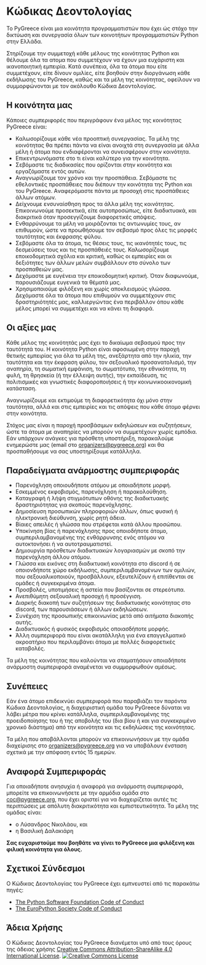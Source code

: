 # Κώδικας Δεοντολογίας

Το PyGreece είναι μια κοινότητα προγραμματιστών που έχει ώς στόχο την δικτύωση και
συνεργασία όλων των κοινοτήτων προγραμματιστών Python στην Ελλάδα.

Στηρίζουμε την συμμετοχή κάθε μέλους της κοινότητας Python και θέλουμε όλα τα ατομα που
συμμετέχουν να έχουν μια ευχάριστη και ικανοποιητική εμπειρία. Κατά συνέπεια, όλα τα άτομα
που είτε συμμετέχουν, είτε δίνουν ομιλίες, είτε βοηθούν στην διοργάνωση κάθε εκδήλωσης του
PyGreece, καθώς και τα μέλη της κοινότητας, οφείλουν να συμμορφώνονται με τον ακόλουθο
Κώδικα Δεοντολογίας.

## Η κοινότητα μας

Κάποιες συμπεριφορές που περιγράφουν ένα μέλος της κοινότητας PyGreece είναι:

- Καλωσορίζουμε κάθε νέα προοπτική συνεργασίας. Τα μέλη της κοινότητας θα πρέπει πάντα να
    είναι ανοιχτά στη συνεργασία με άλλα μέλη ή άτομα που ενδιαφέρονται να συνεισφέρουν
    στην κοινότητα.
- Επικεντρωνόμαστε στο τι είναι καλύτερο για την κοινότητα.
- Σεβόμαστε τις διαδικασίες που ορίζονται στην κοινότητα και εργαζόμαστε εντός αυτών.
- Αναγνωρίζουμε τον χρόνο και την προσπάθεια. Σεβόμαστε τις εθελοντικές προσπάθειες που
    διέπουν την κοινότητα της Python και του PyGreece. Aναφερόμαστε πάντα με προσοχή στις
    προσπάθειες άλλων ατόμων.
- Δείχνουμε ενσυναίσθηση προς τα άλλα μέλη της κοινότητας. Επικοινωνούμε προσεκτικά, είτε
    αυτοπροσώπως, είτε διαδικτυακά, και διακριτικά όταν προσεγγίζουμε διαφορετικές
    απόψεις.
- Ενθαρρύνουμε τα μέλη να μοιράζονται τις αντωνυμίες τους, αν επιθυμούν, ώστε να
    προωθήσουμε τον σεβασμό προς όλες τις μορφές ταυτότητας και έκφρασης φύλου.
- Σεβόμαστε όλα τα άτομα, τις θέσεις τους, τις ικανότητές τους, τις δεσμεύσεις τους και
    τις προσπάθειές τους. Καλωσορίζουμε εποικοδομητικά σχόλια και κριτική, καθώς οι
    εμπειρίες και οι δεξιότητες των άλλων μελών συμβάλλουν στο σύνολο των προσπαθειών μας.
- Δεχόμαστε με ευγένεια την εποικοδομητική κριτική. Όταν διαφωνούμε, παρουσιάζουμε
    ευγενικά τα θέματά μας.
- Χρησιμοποιούμε φιλόξενη και χωρίς αποκλεισμούς γλώσσα. Δεχόμαστε όλα τα άτομα που
    επιθυμούν να συμμετέχουν στις δραστηριότητές μας, καλλιεργώντας ένα περιβάλλον όπου
    κάθε μέλος μπορεί να συμμετέχει και να κάνει τη διαφορά.

## Οι αξίες μας

Κάθε μέλος της κοινότητάς μας έχει το δικαίωμα σεβασμού προς την ταυτότητά του. Η
κοινότητα Python είναι αφοσιωμένη στην παροχή θετικής εμπειρίας για όλα τα μέλη της,
ανεξάρτητα από την ηλικία, την ταυτότητα και την έκφραση φύλου, τον σεξουαλικό
προσανατολισμό, την αναπηρία, τη σωματική εμφάνιση, το σωματότυπο, την εθνικότητα, τη
φυλή, τη θρησκεία (ή την έλλειψη αυτής), την εκπαίδευση, τις πολιτισμικές και γνωστικές
διαφοροποιήσεις ή την κοινωνικοοικονομική κατάσταση.

Αναγνωρίζουμε και εκτιμούμε τη διαφορετικότητα όχι μόνο στην ταυτότητα, αλλά και στις
εμπειρίες και τις απόψεις που κάθε άτομο φέρνει στην κοινότητα.

Στόχος μας είναι η παροχή προσβάσιμων εκδηλώσεων και συζητήσεων, ώστε τα άτομα με
αναπηρίες να μπορούν να συμμετέχουν χωρίς εμπόδια. Εάν υπάρχουν ανάγκες για πρόσθετη
υποστήριξη, παρακαλούμε ενημερώστε μας (email στο organizers@pygreece.org) και θα
προσπαθήσουμε να σας υποστηρίξουμε κατάλληλα.

## Παραδείγματα ανάρμοστης συμπεριφοράς

- Παρενόχληση οποιουδήποτε ατόμου με οποιαδήποτε μορφή.
- Εσκεμμένος εκφοβισμός, παρενόχληση ή παρακολούθηση.
- Καταγραφή ή λήψη στιγμιότυπων οθόνης της διαδικτυακής δραστηριότητας για σκοπούς
    παρενόχλησης.
- Δημοσίευση προσωπικών πληροφοριών άλλων, όπως φυσική ή ηλεκτρονική διεύθυνση, χωρίς ρητή
    άδεια.
- Βίαιες απειλές ή γλώσσα που στρέφεται κατά άλλου προσώπου.
- Υποκίνηση βίας ή παρενόχλησης προς οποιοδήποτε άτομο, συμπεριλαμβανομένης της
    ενθάρρυνσης ενός ατόμου να αυτοκτονήσει ή να αυτοτραυματιστεί.
- Δημιουργία πρόσθετων διαδικτυακών λογαριασμών με σκοπό την παρενόχληση άλλου ατόμου.
- Γλώσσα και εικόνες στη διαδικτυακή κοινότητα στο discord ή σε οποιονδήποτε χώρο
    εκδήλωσης, συμπεριλαμβανομένων των ομιλιών, που σεξουαλικοποιούν, προσβάλλουν,
    εξευτελίζουν ή επιτίθενται σε ομάδες ή συγκεκριμένα άτομα.
- Προσβολές, υποτιμήσεις ή αστεία που βασίζονται σε στερεότυπα.
- Ανεπιθύμητη σεξουαλική προσοχή ή προσέγγιση.
- Διαρκής διακοπή των συζητήσεων της διαδικτυακής κοινότητας στο discord, των παρουσιάσεων
    ή άλλων εκδηλώσεων.
- Συνέχιση της προσωπικής επικοινωνίας μετά από αιτήματα διακοπής αυτής.
- Διαδικτυακός ή φυσικός εκφοβισμός οποιασδήποτε μορφής.
- Άλλη συμπεριφορά που είναι ακατάλληλη για ένα επαγγελματικό ακροατήριο που περιλαμβάνει
    άτομα με πολλές διαφορετικές καταβολές.

Τα μέλη της κοινότητας που καλούνται να σταματήσουν οποιαδήποτε ανάρμοστη συμπεριφορά
αναμένεται να συμμορφωθούν αμέσως.

## Συνέπειες

Εάν ένα άτομο επιδεικνύει συμπεριφορά που παραβιάζει τον παρόντα Κώδικα Δεοντολογίας, η
διαχειριστική ομάδα του PyGreece δύναται να λάβει μέτρα που κρίνει κατάλληλα,
συμπεριλαμβανομένης της προειδοποίησης του ή της αποβολής του (δια βίου ή και για
συγκεκριμένο χρονικό διάστημα) από την κοινότητα και τις εκδηλώσεις της κοινότητας.

Τα μέλη που αποβάλλονται μπορούν να επικοινωνήσουν με την ομάδα διαχείρισης στο
[organizers@pygreece.org](mailto:organizers@pygreece.org) για να υποβάλουν ένσταση σχετικά
με την απόφαση εντός 15 ημερών.

## Αναφορά Συμπεριφοράς

Για οποιαδήποτε ανησυχία ή αναφορά για ανάρμοστη συμπεριφορά, μπορείτε να επικοινωνήσετε
με την αρμόδια ομάδα στο [coc@pygreece.org](mailto:coc@pygreece.org), που έχει οριστεί για
να διαχειρίζεται αυτές τις περιπτώσεις με απόλυτη διακριτικότητα και εμπιστευτικότητα. Τα
μέλη της ομάδας είναι:

- ο Λύσανδρος Νικολάου, και
- η Βασιλική Δαλακιάρη

**Σας ευχαριστούμε που βοηθάτε να γίνει το PyGreece μια φιλόξενη και φιλική κοινότητα για
όλους.**

## Σχετικοί Σύνδεσμοι

Ο Κώδικας Δεοντολογίας του PyGreece έχει εμπνευστεί από τις παρακάτω πηγές:

- [The Python Software Foundation Code of Conduct](https://policies.python.org/python.org/code-of-conduct)
- [The EuroPython Society Code of Conduct](https://www.europython-society.org/coc/)

## Άδεια Χρήσης

Ο Κώδικας Δεοντολογίας του PyGreece διανέμεται υπό από τους όρους της άδειας χρήσης
[Creative Commons Attribution-ShareAlike 4.0 International License](https://creativecommons.org/licenses/by-sa/4.0/).
[![Creative Commons License](https://licensebuttons.net/l/by-sa/3.0/88x31.png)](http://creativecommons.org/licenses/by-sa/4.0/)
